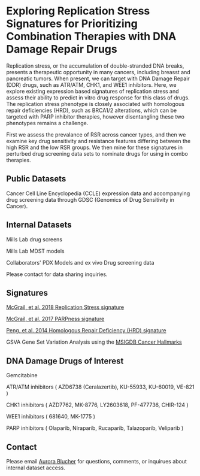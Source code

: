 # Exploring Replication Stress Signatures for Prioritizing Combination Therapies with DNA Damage Repair Drugs

Replication stress, or the accumulation of double-stranded DNA breaks, presents a therapeutic opportunity in many cancers, including breasst and pancreatic tumors. When present, we can target with DNA Damage Repair (DDR) drugs, such as ATR/ATM, CHK1, and WEE1 inhibitors. Here, we explore existing expression based signatures of replication stress and assess their ability to predict in vitro drug response for this class of drugs. The replication stress phenotype is closely associated with homologous repair deficiencies (HRD), such as BRCA1/2 alterations, which can be targeted with PARP inhibitor therapies, however disentangling these two phenotypes remains a challenge. 

First we assess the prevalance of RSR across cancer types, and then we examine key drug sensitivity and resistance features differing between the high RSR and the low RSR groups. We then mine for these signatures in perturbed drug screening data sets to nominate drugs for using in combo therapies.

## Public Datasets

Cancer Cell Line Encyclopedia (CCLE) expression data and accompanying drug screening data through GDSC (Genomics of Drug Sensitivity in Cancer). 

## Internal Datasets

Mills Lab drug screens

Mills Lab MDST models

Collaborators' PDX Models and ex vivo Drug screening data

Please contact for data sharing inquiries. 

## Signatures
[McGrail, et al. 2018 Replication Stress signature](https://pubmed.ncbi.nlm.nih.gov/29768207/)

[McGrail, et al. 2017 PARPness signature](https://www.nature.com/articles/s41540-017-0011-6)

[Peng, et al. 2014 Homologous Repair Deficiency (HRD) signature](https://pubmed.ncbi.nlm.nih.gov/24553445/)

GSVA Gene Set Variation Analysis using the [MSIGDB Cancer Hallmarks](http://www.gsea-msigdb.org/gsea/msigdb/collections.jsp)


## DNA Damage Drugs of Interest
Gemcitabine

ATR/ATM inhibitors ( AZD6738 (Ceralazertib), KU-55933, KU-60019, VE-821 )

CHK1 inhibitors ( AZD7762, MK-8776, LY2603618, PF-477736, CHIR-124 )

WEE1 inhibitors ( 681640, MK-1775 )

PARP inhibitors  ( Olaparib, Niraparib, Rucaparib, Talazoparib, Veliparib )

## Contact
Please email [Aurora Blucher](blucher@ohsu.edu) for questions, comments, or inquirues about internal dataset access. 
